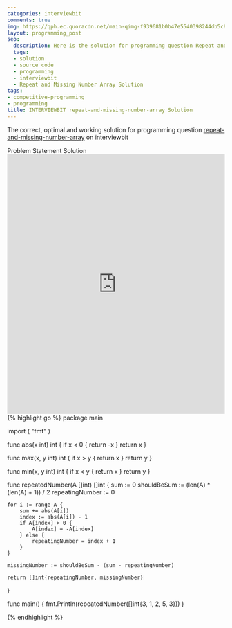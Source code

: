 ```yaml
---
categories: interviewbit
comments: true
img: https://qph.ec.quoracdn.net/main-qimg-f939681b0b47e5540398244db5c8966f?convert_to_webp=true
layout: programming_post
seo:
  description: Here is the solution for programming question Repeat and Missing Number Array on interviewbit
  tags:
  - solution
  - source code
  - programming
  - interviewbit
  - Repeat and Missing Number Array Solution
tags:
- competitive-programming
- programming
title: INTERVIEWBIT repeat-and-missing-number-array Solution
---
```

The correct, optimal and working solution for programming question [repeat-and-missing-number-array](https://www.interviewbit.com/problems/repeat-and-missing-number-array/) on interviewbit

<div class="ui secondary pointing large menu">
  <a class="grey item" data-tab="problem-statement">
    Problem Statement
  </a>
  <a class="active item grey" data-tab="solution">
    Solution
  </a>
</div>
<div class="ui bottom attached tab" data-tab="problem-statement">
    <iframe src="https://www.interviewbit.com/problems/repeat-and-missing-number-array/" width="100%" height="600px" style="overflow: scroll; border: none;"></iframe>
</div>
<div class="ui bottom attached active tab" data-tab="solution">
{% highlight go %}
package main

import (
	"fmt"
)

func abs(x int) int {
	if x < 0 {
		return -x
	}
	return x
}

func max(x, y int) int {
	if x > y {
		return x
	}
	return y
}

func min(x, y int) int {
	if x < y {
		return x
	}
	return y
}

func repeatedNumber(A []int) []int {
	sum := 0
	shouldBeSum := (len(A) * (len(A) + 1)) / 2
	repeatingNumber := 0

	for i := range A {
		sum += abs(A[i])
		index := abs(A[i]) - 1
		if A[index] > 0 {
			A[index] = -A[index]
		} else {
			repeatingNumber = index + 1
		}
	}

	missingNumber := shouldBeSum - (sum - repeatingNumber)

	return []int{repeatingNumber, missingNumber}
}

func main() {
	fmt.Println(repeatedNumber([]int{3, 1, 2, 5, 3}))
}

{% endhighlight %}
</div>
